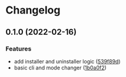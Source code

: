 # Changelog

## 0.1.0 (2022-02-16)


### Features

* add installer and uninstaller logic ([539f89d](https://www.github.com/EchelonFour/razer_keyboard_mode_changer/commit/539f89d7e69833f2ccceb1046b00d4635a1d8a3e))
* basic cli and mode changer ([1b0a0f2](https://www.github.com/EchelonFour/razer_keyboard_mode_changer/commit/1b0a0f2a3b94ade7a458b26c1caf739fe546b4f2))
